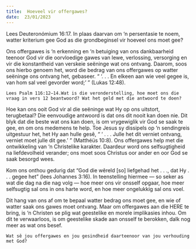 ```yaml
---
title:  Hoeveel vir offergawes?
date:  23/01/2023
---
```


Lees Deuteronómium 16:17. In plaas daarvan om ‘n persentasie te noem, watter kriterium gee God as die grondbeginsel vir hoeveel ons moet gee?

Ons offergawes is ‘n erkenning en ‘n betuiging van ons dankbaarheid teenoor God vir die oorvloedige gawes van lewe, verlossing, versorging en vir die konstantheid van verskeie seëninge wat ons ontvang. Daarom, soos ons hierbo genoem het, word die bedrag van ons offergawes op watter seëninge ons ontvang het, gebaseer.  “ ‘. . . En elkeen aan wie veel gegee is, van hom sal veel gevorder word;’ ” (Lukas 12:48).

`Lees Psalm 116:12–14.Wat is die veronderstelling, hoe moet ons die vraag in vers 12 beantwoord? Wat het geld met die antwoord te doen?`

Hoe kan ons ooit God vir al die seëninge wat Hy op ons uitstort, terugbetaal?  Die eenvoudige antwoord is dat ons dit nooit kan doen nie.  Dit blyk dat die beste wat ons kan doen, is om vrygewiglik vir God se saak te gee, en om ons medemens te help. Toe Jesus sy dissipels op ‘n sendingreis uitgestuur het, het Hy aan hulle gesê, “ ‘ . . . Julle het dit verniet ontvang, verniet moet julle dit gee.’ ” (Matthéüs 10:8). Ons offergawes help met die ontwikkeling van ‘n Christelike karakter.  Daardeur word ons selfsugtigheid na liefdevolheid verander; ons moet soos Christus oor ander en oor God se saak besorgd wees.

Kom ons onthou gedurig dat “God die wêreld [so] liefgehad het . . ., dat Hy . . . gegee het” (lees Johannes 3:16). In teenstelling hiermee — so seker as wat die dag na die nag volg — hoe meer ons vir onsself opgaar, hoe meer selfsugtig sal ons in ons harte word, en hoe meer ongelukkig sal ons voel.

Dit hang van ons af om te bepaal watter bedrag ons moet gee, en wie of watter saak ons gawes moet ontvang. Maar om offergawes aan die HERE te bring, is ‘n Christen se plig wat geestelike en morele implikasies inhou.  Om dit te verwaarloos, is om geestelike skade aan onsself te berokken, dalk nog meer as wat ons besef.

`Wat sê jou offergawes en jou gesindheid daarteenoor van jou verhouding met God?`